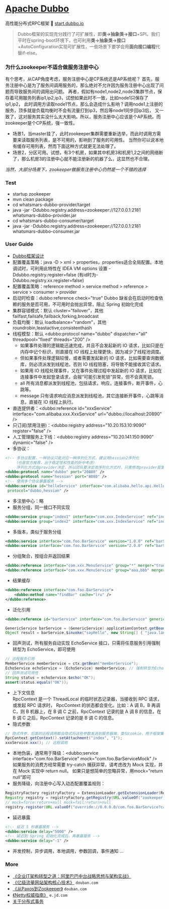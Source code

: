 # [Apache Dubbo](http://dubbo.apache.org)
高性能分布式RPC框架 👻 [start.dubbo.io](http://start.dubbo.io)

> Dubbo框架的实现充分践行了可扩展性，即**类→抽象类→接口**+SPI。我们平时在spring-boot环境下，也可利用**类→抽象类→接口**+AutoConfiguration实现可扩展性，一些场景下要学会用**面向接口编程**代替if-else。

### 为什么zookeeper不适合做服务注册中心
有个思考，从CAP角度考虑，服务注册中心是CP系统还是AP系统呢？
首先，服务注册中心是为了服务间调用服务的，那么绝对不允许因为服务注册中心出现了问题而导致服务间的调用出问题。
再者，假如有node1,node2,node3集群节点，保存着可用服务列表ip1,ip2,ip3，试想如果此时不一致，比如node1只保存了ip1,ip2，
此时调用方读取node1节点，那么会造成什么影响？调用node1上注册的服务，顶多就是负载均衡时不会有流量打到ip3，然后等node1同步回ip3后，
又一致了，这对服务其实没什么太大影响。所以，服务注册中心应该是个AP系统。而zookeeper是个CP系统，强一致性。
- 场景1，当master挂了，此时zookeeper集群需要重新选举，而此时调用方需要来读取服务列表，是不可用的，影响到了服务的可用性。
当然你可以说本地有缓存可用列表，然而下面这种方式就更无法处理了。
- 场景2，分区可用。试想，有3个机房，如果其中机房3和机房1,2之间的网络断了，那么机房3的注册中心就不能注册新的机器了么，这显然也不合理。

*当然，大部分场景下，zookeeper做服务注册中心仍然是一个不错的选择*

### Test
- startup zookeeper
- mvn clean package
- cd whatsmars-dubbo-provider/target
- java -jar -Ddubbo.registry.address=zookeeper://127.0.0.1:2181 whatsmars-dubbo-provider.jar
- cd whatsmars-dubbo-consumer/target
- java -jar -Ddubbo.registry.address=zookeeper://127.0.0.1:2181 whatsmars-dubbo-consumer.jar

### User Guide
- [Dubbo框架设计](https://github.com/javahongxi/whatsmars/wiki/Dubbo%E6%A1%86%E6%9E%B6%E8%AE%BE%E8%AE%A1)
- 配置覆盖策略：java -D > xml > properties，properties适合全局配置。本地调试时，可利用此特性在
IDEA VM options 设置 -Ddubbo.registry.register=false (有id时为-Ddubbo.registry.xx.register=false)
- 配置覆盖策略：reference method > service method > reference > service > consumer > provider
- 启动时检查：dubbo:reference check="true" Dubbo 缺省会在启动时检查依赖的服务是否可用，不可用时会抛出异常，阻止 Spring 初始化完成
- 集群容错模式：默认 cluster="failover"，其他 failfast,failsafe,failback,forking,broadcast
- 负载均衡：默认 loadbalance="random"，其他 roundrobin,leastactive,consistenthash
- 线程模型：默认 <dubbo:protocol name="dubbo" dispatcher="all" threadpool="fixed" threads="200" />
  + 如果事件处理的逻辑能迅速完成，并且不会发起新的 IO 请求，比如只是在内存中记个标识，则直接在 IO 线程上处理更快，因为减少了线程池调度。
  + 但如果事件处理逻辑较慢，或者需要发起新的 IO 请求，比如需要查询数据库，则必须派发到线程池，否则 IO 线程阻塞，将导致不能接收其它请求。
  + 如果用 IO 线程处理事件，又在事件处理过程中发起新的 IO 请求，比如在连接事件中发起登录请求，会报“可能引发死锁”异常，但不会真死锁。
  + all 所有消息都派发到线程池，包括请求，响应，连接事件，断开事件，心跳等。
  + message 只有请求响应消息派发到线程池，其它连接断开事件，心跳等消息，直接在 IO 线程上执行。
- 直连提供者：<dubbo:reference id="xxxService" interface="com.alibaba.xxx.XxxService" url="dubbo://localhost:20890" />
- 只订阅(禁用注册)：<dubbo:registry address="10.20.153.10:9090" register="false" />
- 人工管理服务上下线：<dubbo:registry address="10.20.141.150:9090" dynamic="false" />
- 多协议：
```xml
<!-- 多协议配置，一种协议只能对应一种序列化方式，建议用hessian2序列化
    （也是官方推荐，出于稳定性和性能的折中考虑）
     序列化方式由provider决定，所以团队要决定改序列化方式时，只需修改provider配置 -->
<dubbo:protocol name="dubbo" port="20880" />
<dubbo:protocol name="hessian" port="8080" />
<!-- 使用多个协议暴露服务 -->
<dubbo:service id="helloService" interface="com.alibaba.hello.api.HelloService" version="1.0.0"
 protocol="dubbo,hessian" />
```
- 多注册中心：略
- 服务分组，同一接口不同实现
```xml
<dubbo:service group="index1" interface="com.xxx.IndexService" ref="indexService1" />
<dubbo:service group="index2" interface="com.xxx.IndexService" ref="indexService2" />
```
- 多版本，类似于服务分组
```xml
<dubbo:service interface="com.foo.BarService" version="1.0.0" ref="barService1" />
<dubbo:service interface="com.foo.BarService" version="2.0.0" ref="barService2" />
```
- 分组聚合，按组合并返回结果
```xml
<dubbo:reference interface="com.xxx.MenuService" group="*" merger="true" />
<dubbo:reference interface="com.xxx.MenuService" group="aaa,bbb" merger="true" />
```
- 结果缓存
```xml
<dubbo:reference interface="com.foo.BarService">
    <dubbo:method name="findBar" cache="lru" />
</dubbo:reference>
```
- 泛化引用
```xml
<dubbo:reference id="barService" interface="com.foo.BarService" generic="true" />
```
```java
GenericService barService = (GenericService) applicationContext.getBean("barService");
Object result = barService.$invoke("sayHello", new String[] { "java.lang.String" }, new Object[] { "World" });
```
- 回声测试，所有服务自动实现 EchoService 接口，只需将任意服务引用强制转型为 EchoService，即可使用
```java
// 远程服务引用
MemberService memberService = ctx.getBean("memberService");
EchoService echoService = (EchoService) memberService; // 强制转型为EchoService
// 回声测试可用性
String status = echoService.$echo("OK");
assert(status.equals("OK"));
```
- 上下文信息
<br>RpcContext 是一个 ThreadLocal 的临时状态记录器，当接收到 RPC 请求，或发起 RPC 请求时，
RpcContext 的状态都会变化。比如：A 调 B，B 再调 C，则 B 机器上，在 B 调 C 之前，RpcContext
记录的是 A 调 B 的信息，在 B 调 C 之后，RpcContext 记录的是 B 调 C 的信息。
- 隐式参数
```java
// 隐式传参，后面的远程调用都会隐式将这些参数发送到服务器端，类似cookie，用于框架集成，不建议常规业务使用
RpcContext.getContext().setAttachment("index", "1");
xxxService.xxx(); // 远程调用
```
- 本地伪装，通常用于降级：<dubbo:service interface="com.foo.BarService" mock="com.foo.BarServiceMock" />
<br>如果服务的消费方经常需要 try-catch 捕获异常，请考虑改为 Mock 实现，并在 Mock 实现中 return null。
如果只是想简单的忽略异常，用mock="return null"即可
- 服务降级，向注册中心写入动态配置覆盖规则：
```java
RegistryFactory registryFactory = ExtensionLoader.getExtensionLoader(RegistryFactory.class).getAdaptiveExtension();
Registry registry = registryFactory.getRegistry(URL.valueOf("zookeeper://10.20.153.10:2181"));
// mock=force:return+null mock=fail:return+null
registry.register(URL.valueOf("override://0.0.0.0/com.foo.BarService?category=configurators&dynamic=false&application=foo&mock=fail:return+null"));
```
- 延迟暴露
```xml
<!-- 延迟 5 秒暴露服务 -->
<dubbo:service delay="5000" />
<!-- 延迟到 Spring 初始化完成后，再暴露服务 -->
<dubbo:service delay="-1" />
```
- 并发控制，异步调用，本地调用，参数回调，事件通知 ...

### More
- [《企业IT架构转型之道：阿里巴巴中台战略思想与架构实战》](https://book.douban.com/subject/27039508/)
- [《亿级流量网站架构核心技术》](https://book.douban.com/subject/26999243/) `douban.com`
- [《从Paxos到Zookeeper》](https://book.douban.com/subject/26292004/) `douban.com`
- [《Netty权威指南》](http://e.jd.com/30186249.html) `e.jd.com`
- [关于分布式事务](https://blog.csdn.net/javahongxi/article/details/54177741)